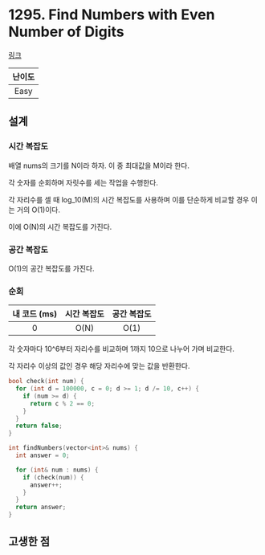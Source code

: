 # 1295. Find Numbers with Even Number of Digits

[링크](https://leetcode.com/problems/find-numbers-with-even-number-of-digits/description/)

| 난이도 |
| :----: |
|  Easy  |

## 설계

### 시간 복잡도

배열 nums의 크기를 N이라 하자. 이 중 최대값을 M이라 한다.

각 숫자를 순회하며 자릿수를 세는 작업을 수행한다.

각 자리수를 셀 때 log_10(M)의 시간 복잡도를 사용하며 이를 단순하게 비교할 경우 이는 거의 O(1)이다.

이에 O(N)의 시간 복잡도를 가진다.

### 공간 복잡도

O(1)의 공간 복잡도를 가진다.

### 순회

| 내 코드 (ms) | 시간 복잡도 | 공간 복잡도 |
| :----------: | :---------: | :---------: |
|      0       |    O(N)     |    O(1)     |

각 숫자마다 10^6부터 자리수를 비교하며 1까지 10으로 나누어 가며 비교한다.

각 자리수 이상의 값인 경우 해당 자리수에 맞는 값을 반환한다.

```cpp
bool check(int num) {
  for (int d = 100000, c = 0; d >= 1; d /= 10, c++) {
    if (num >= d) {
      return c % 2 == 0;
    }
  }
  return false;
}

int findNumbers(vector<int>& nums) {
  int answer = 0;

  for (int& num : nums) {
    if (check(num)) {
      answer++;
    }
  }
  return answer;
}
```

## 고생한 점
